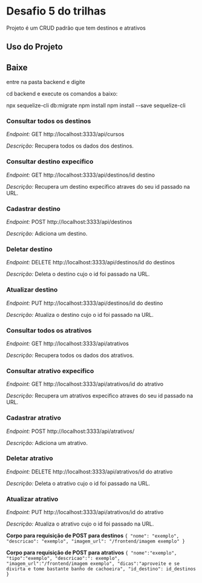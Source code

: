 # Desafio 5 do trilhas

Projeto é um CRUD padrão que tem destinos e atrativos


## Uso do Projeto

## Baixe 
entre na pasta backend e digite

cd backend e execute os comandos a baixo:

npx sequelize-cli db:migrate
npm install
npm install --save sequelize-cli

### Consultar todos os destinos ###

*Endpoint:* GET http://localhost:3333/api/cursos

*Descrição:* Recupera todos os dados dos destinos.
### Consultar destino expecifico ###

*Endpoint:* GET http://localhost:3333/api/destinos/id destino

*Descrição:* Recupera um destino expecifico atraves do seu id passado na URL.

### Cadastrar destino ###

*Endpoint:* POST http://localhost:3333/api/destinos

*Descrição:* Adiciona um destino.

### Deletar destino ###

*Endpoint:* DELETE http://localhost:3333/api/destinos/id do destinos

*Descrição:* Deleta o destino cujo o id foi passado na URL.

### Atualizar destino ###

*Endpoint:* PUT http://localhost:3333/api/destinos/id do destino

*Descrição:* Atualiza o destino cujo o id foi passado na URL.


### Consultar todos os atrativos ###

*Endpoint:* GET  http://localhost:3333/api/atrativos

*Descrição:* Recupera todos os dados dos atrativos.
### Consultar atrativo expecifico ###

*Endpoint:* GET http://localhost:3333/api/atrativos/id do atrativo

*Descrição:* Recupera um atrativos expecifico atraves do seu id  passado na URL.

### Cadastrar atrativo ###

*Endpoint:* POST http://localhost:3333/api/atrativos/

*Descrição:* Adiciona um atrativo.

### Deletar atrativo ###

*Endpoint:* DELETE http://localhost:3333/api/atrativos/id do atrativo

*Descrição:* Deleta o atrativo cujo o id foi passado na URL.

### Atualizar atrativo ###

*Endpoint:* PUT http://localhost:3333/api/atrativos/id do atrativo

*Descrição:* Atualiza o atrativo cujo o id foi passado na URL.

**Corpo para requisição de POST para destinos** 
`{
    "nome": "exemplo",
    "descricao": "exemplo",
    "imagem_url": "/frontend/imagem exemplo"
}`

**Corpo para requisição de POST para atrativos** 
`{
    "nome":"exemplo",
    "tipo":"exemplo",
    "descricao":": exemplo",
    "imagem_url":"/frontend/imagem exemplo",
    "dicas":"aproveite e se divirta e tome bastante banho de cachoeira",
    "id_destino": id_destinos
}`
